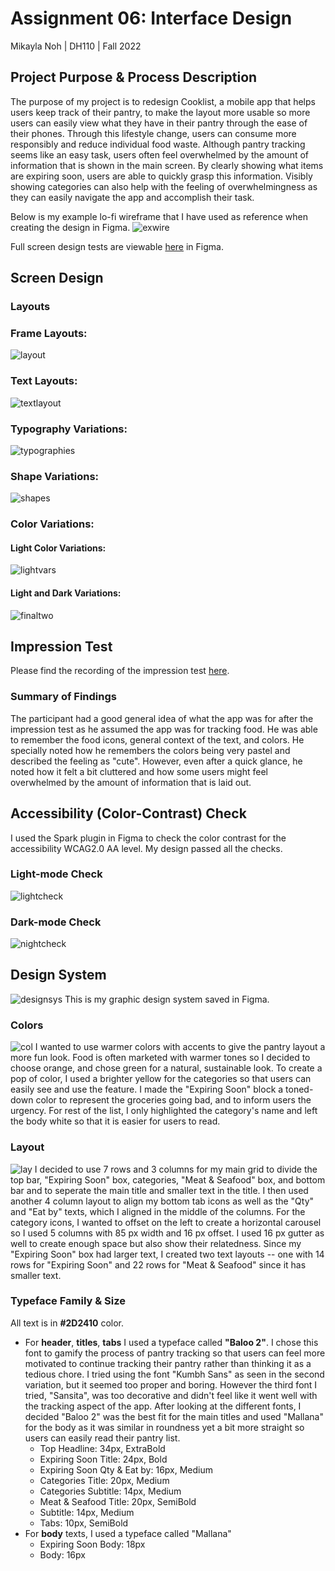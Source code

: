 # Assignment 06: Interface Design
Mikayla Noh | DH110 | Fall 2022

## Project Purpose & Process Description
The purpose of my project is to redesign Cooklist, a mobile app that helps users keep track of their pantry, to make the layout more usable so more users can easily view what they have in their pantry through the ease of their phones. Through this lifestyle change, users can consume more responsibly and reduce individual food waste. Although pantry tracking seems like an easy task, users often feel overwhelmed by the amount of information that is shown in the main screen. By clearly showing what items are expiring soon, users are able to quickly grasp this information. Visibly showing categories can also help with the feeling of overwhelmingness as they can easily navigate the app and accomplish their task. 

Below is my example lo-fi wireframe that I have used as reference when creating the design in Figma. 
![exwire](exwire.png) 

Full screen design tests are viewable [here](https://www.figma.com/file/eYioH1WNqZgr8LfyDJ2ejG/DH110_Assignment006?node-id=0%3A1) in Figma.

## Screen Design
### **Layouts**
### Frame Layouts:
![layout](layout.png)

### Text Layouts:
![textlayout](textlayout.png)

### Typography Variations:
![typographies](typographies.png)

### Shape Variations:
![shapes](shapes.png)

### Color Variations:
#### Light Color Variations:
![lightvars](lightvars.png)

#### Light and Dark Variations:
![finaltwo](finaltwo.png)

## Impression Test
Please find the recording of the impression test [here](https://drive.google.com/drive/folders/16zsPKHjGiPKTr0OthUlr8IGF5hFzVcKe?usp=share_link).
### Summary of Findings
The participant had a good general idea of what the app was for after the impression test as he assumed the app was for tracking food. He was able to remember the food icons, general context of the text, and colors. He specially noted how he remembers the colors being very pastel and described the feeling as "cute". However, even after a quick glance, he noted how it felt a bit cluttered and how some users might feel overwhelmed by the amount of information that is laid out. 

## Accessibility (Color-Contrast) Check
I used the Spark plugin in Figma to check the color contrast for the accessibility WCAG2.0 AA level. My design passed all the checks. 
### Light-mode Check
![lightcheck](lightcheck.png)

### Dark-mode Check
![nightcheck](nightcheck.png)

## Design System
![designsys](designsys.png)
This is my graphic design system saved in Figma.

### Colors
![col](col.png)
I wanted to use warmer colors with accents to give the pantry layout a more fun look. Food is often marketed with warmer tones so I decided to choose orange, and chose green for a natural, sustainable look. To create a pop of color, I used a brighter yellow for the categories so that users can easily see and use the feature. I made the "Expiring Soon" block a toned-down color to represent the groceries going bad, and to inform users the urgency. For rest of the list, I only highlighted the category's name and left the body white so that it is easier for users to read.  

### Layout
![lay](lay.png)
I decided to use 7 rows and 3 columns for my main grid to divide the top bar, "Expiring Soon" box, categories, "Meat & Seafood" box, and bottom bar and to seperate the main title and smaller text in the title. I then used another 4 column layout to align my bottom tab icons as well as the "Qty" and "Eat by" texts, which I aligned in the middle of the columns. For the category icons, I wanted to offset on the left to create a horizontal carousel so I used 5 columns with 85 px width and 16 px offset. I used 16 px gutter as well to create enough space but also show their relatedness. Since my "Expiring Soon" box had larger text, I created two text layouts -- one with 14 rows for "Expiring Soon" and 22 rows for "Meat & Seafood" since it has smaller text. 

### Typeface Family & Size
All text is in **#2D2410** color. 

* For **header**, **titles**, **tabs** I used a typeface called **"Baloo 2"**. I chose this font to gamify the process of pantry tracking so that users can feel more motivated to continue tracking their pantry rather than thinking it as a tedious chore. I tried using the font "Kumbh Sans" as seen in the second variation, but it seemed too proper and boring. However the third font I tried, "Sansita", was too decorative and didn't feel like it went well with the tracking aspect of the app. After looking at the different fonts, I decided "Baloo 2" was the best fit for the main titles and used "Mallana" for the body as it was similar in roundness yet a bit more straight so users can easily read their pantry list. 
  * Top Headline: 34px, ExtraBold
  * Expiring Soon Title: 24px, Bold
  * Expiring Soon Qty & Eat by: 16px, Medium
  * Categories Title: 20px, Medium
  * Categories Subtitle: 14px, Medium
  * Meat & Seafood Title: 20px, SemiBold
  * Subtitle: 14px, Medium 
  * Tabs: 10px, SemiBold
* For **body** texts, I used a typeface called "Mallana"
  * Expiring Soon Body: 18px
  * Body: 16px





